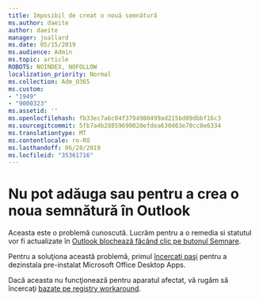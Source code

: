 ```yaml
---
title: Imposibil de creat o nouă semnătură
ms.author: daeite
author: daeite
manager: joallard
ms.date: 05/15/2019
ms.audience: Admin
ms.topic: article
ROBOTS: NOINDEX, NOFOLLOW
localization_priority: Normal
ms.collection: Adm_O365
ms.custom:
- "1949"
- "9000323"
ms.assetid: ''
ms.openlocfilehash: fb33ec7a6c04f3794980499ad215bd09dbbf16c3
ms.sourcegitcommit: 5fb7a4b28859690020efdea630d03e70cc0e6334
ms.translationtype: MT
ms.contentlocale: ro-RO
ms.lasthandoff: 06/28/2019
ms.locfileid: "35361716"
---
```

# <a name="cannot-add-or-create-a-new-signature-in-outlook"></a>Nu pot adăuga sau pentru a crea o noua semnătură în Outlook

Aceasta este o problemă cunoscută. Lucrăm pentru a o remedia si statutul vor fi actualizate în [Outlook blochează făcând clic pe butonul Semnare](https://support.office.com/article/c70b36c2-66ca-401c-ab45-f29a46495d02).

Pentru a soluţiona această problemă, primul [încercaţi paşi](https://support.office.com/article/c70b36c2-66ca-401c-ab45-f29a46495d02) pentru a dezinstala pre-instalat Microsoft Office Desktop Apps. 

Dacă aceasta nu funcţionează pentru aparatul afectat, vă rugăm să încercaţi [bazate pe registry workaround](https://support.office.com/article/c70b36c2-66ca-401c-ab45-f29a46495d02).
